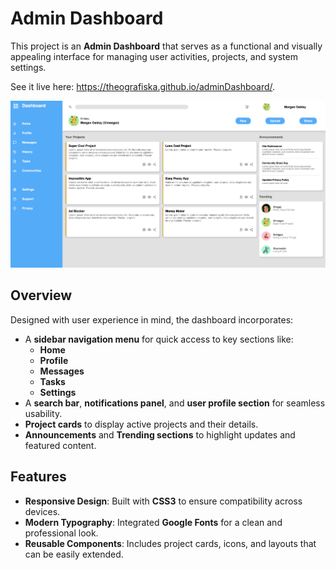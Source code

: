 # Admin Dashboard

This project is an **Admin Dashboard** that serves as a functional and visually appealing interface for managing user activities, projects, and system settings. 

See it live here: https://theografiska.github.io/adminDashboard/. 

![Admin Dashboard Screenshot](assets/admin-dashboard-screenshot.png)

## Overview
Designed with user experience in mind, the dashboard incorporates:  

- A **sidebar navigation menu** for quick access to key sections like:
  - **Home**
  - **Profile**
  - **Messages**
  - **Tasks**
  - **Settings**
- A **search bar**, **notifications panel**, and **user profile section** for seamless usability.
- **Project cards** to display active projects and their details.
- **Announcements** and **Trending sections** to highlight updates and featured content.

## Features

- **Responsive Design**: Built with **CSS3** to ensure compatibility across devices.  
- **Modern Typography**: Integrated **Google Fonts** for a clean and professional look.  
- **Reusable Components**: Includes project cards, icons, and layouts that can be easily extended.  

